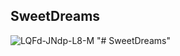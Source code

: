 ## SweetDreams
<img src="https://i.ibb.co/6vSXYPs/LQFd-JNdp-L8-M.jpg" alt="LQFd-JNdp-L8-M" border="0">
"# SweetDreams" 

